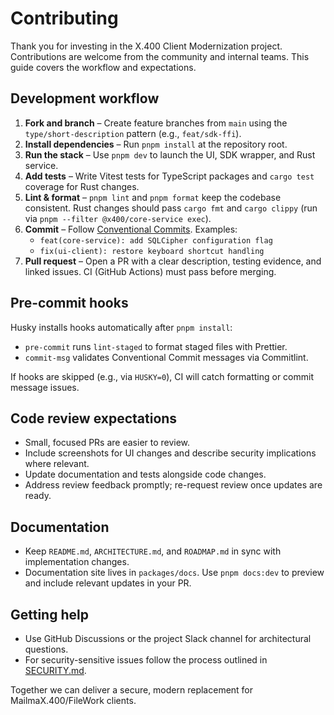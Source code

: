 # Contributing

Thank you for investing in the X.400 Client Modernization project. Contributions are welcome from the community and internal teams. This guide covers the workflow and expectations.

## Development workflow

1. **Fork and branch** – Create feature branches from `main` using the `type/short-description` pattern (e.g., `feat/sdk-ffi`).
2. **Install dependencies** – Run `pnpm install` at the repository root.
3. **Run the stack** – Use `pnpm dev` to launch the UI, SDK wrapper, and Rust service.
4. **Add tests** – Write Vitest tests for TypeScript packages and `cargo test` coverage for Rust changes.
5. **Lint & format** – `pnpm lint` and `pnpm format` keep the codebase consistent. Rust changes should pass `cargo fmt` and `cargo clippy` (run via `pnpm --filter @x400/core-service exec`).
6. **Commit** – Follow [Conventional Commits](https://www.conventionalcommits.org/). Examples:
   - `feat(core-service): add SQLCipher configuration flag`
   - `fix(ui-client): restore keyboard shortcut handling`
7. **Pull request** – Open a PR with a clear description, testing evidence, and linked issues. CI (GitHub Actions) must pass before merging.

## Pre-commit hooks

Husky installs hooks automatically after `pnpm install`:

- `pre-commit` runs `lint-staged` to format staged files with Prettier.
- `commit-msg` validates Conventional Commit messages via Commitlint.

If hooks are skipped (e.g., via `HUSKY=0`), CI will catch formatting or commit message issues.

## Code review expectations

- Small, focused PRs are easier to review.
- Include screenshots for UI changes and describe security implications where relevant.
- Update documentation and tests alongside code changes.
- Address review feedback promptly; re-request review once updates are ready.

## Documentation

- Keep `README.md`, `ARCHITECTURE.md`, and `ROADMAP.md` in sync with implementation changes.
- Documentation site lives in `packages/docs`. Use `pnpm docs:dev` to preview and include relevant updates in your PR.

## Getting help

- Use GitHub Discussions or the project Slack channel for architectural questions.
- For security-sensitive issues follow the process outlined in [SECURITY.md](SECURITY.md).

Together we can deliver a secure, modern replacement for MailmaX.400/FileWork clients.
